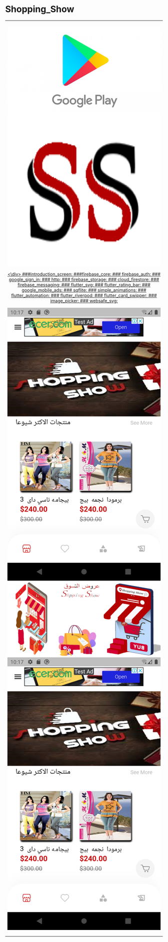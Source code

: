 # Shopping_Show
  <a href="https://play.google.com/store/apps/details?id=com.anany.panda1">

<div style="text-align: center"><table><tr>
  <td style="text-align: center">
  <a href="https://twitter.com/BlueAquilae/status/1049315328835182592">
  
![Preview](/google-play-.jpg)
![Preview](/log.png)

  <a href="https://play.google.com/store/apps/details?id=com.anany.panda1">
    <\div>
###introduction_screen:
###firebase_core:
### firebase_auth:
### google_sign_in:
### http:
###  firebase_storage:
### cloud_firestore:
### firebase_messaging:
### flutter_svg:
### flutter_rating_bar:
### google_mobile_ads:
###  sqflite:
### simple_animations:
###  flutter_automation:
###  flutter_riverpod:
### flutter_card_swipper:
### image_picker:
###  websafe_svg:


![Preview](/Screenshot_20210614_172009_1.png)
![Preview](/Screenshot_20210614_172027.png)
![Preview](/Screenshot_20210614_172009_1.png)

